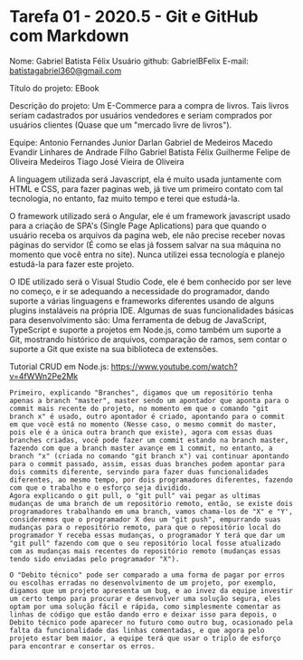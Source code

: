 # Tarefa 01 - 2020.5 - Git e GitHub com Markdown


Nome: Gabriel Batista Félix
Usuário github: GabrielBFelix
E-mail: batistagabriel360@gmail.com


Título do projeto: EBook

Descrição do projeto: Um E-Commerce para a compra de livros. Tais livros seriam cadastrados por usuários vendedores e seriam comprados por usuários clientes (Quase que um "mercado livre de livros").

Equipe: 
Antonio Fernandes Junior
Darlan Gabriel de Medeiros Macedo
Evandir Linhares de Andrade Filho
Gabriel Batista Félix
Guilherme Felipe de Oliveira Medeiros
Tiago José Vieira de Oliveira

A linguagem utilizada será Javascript, ela é muito usada juntamente com HTML e CSS, para fazer paginas web, já tive um primeiro contato com tal tecnologia, no entanto, faz muito tempo e terei que estudá-la.

O framework utilizado será o Angular, ele é um framework javascript usado para a criação de SPA's (Single Page Aplications) para que quando o usuário receba os arquivos da pagina web, ele não precise receber novas páginas do servidor (É como se elas já fossem salvar na sua máquina no momento que você entra no site). Nunca utilizei essa tecnología e planejo estudá-la para fazer este projeto.

O IDE utilizado será o Visual Studio Code, ele é bem conhecido por ser leve no começo, e ir se adequando a necessidade do programador, dando suporte a várias linguagens e frameworks diferentes usando de alguns plugins instaláveis na própria IDE. Algumas de suas funcionalidades básicas para desenvolvimento são: Uma ferramenta de debug de JavaScript, TypeScript e suporte a projetos em Node.js, como também um suporte a Git, mostrando histórico de arquivos, comparação de ramos, sem contar o suporte a Git que existe na sua biblioteca de extensões.


Tutorial CRUD em Node.js: https://www.youtube.com/watch?v=4fWWn2Pe2Mk

    Primeiro, explicando "Branches", digamos que um repositório tenha apenas a branch "master", master sendo um apontador que aponta para o commit mais recente do projeto, no momento em que o comando "git branch x" é usado, outro apontador é criado, apontando para o commit em que você está no momento (Nesse caso, o mesmo commit do master, pois ele é a única outra branch que existe), agora com essas duas branches criadas, você pode fazer um commit estando na branch master, fazendo com que a branch master avançe em 1 commit, no entanto, a branch "x" (criada no comando "git branch x") vai continuar apontando para o commit passado, assim, essas duas branches podem apontar para dois commits diferente, servindo para fazer duas funcionalidades diferentes, ao mesmo tempo, por dois programadores diferentes, fazendo com que o trabalho e o esforço seja dividido. 
    Agora explicando o git pull, o "git pull" vai pegar as ultimas mudanças de uma branch de um repositório remoto, então, se existe dois programadores trabalhando em uma branch, vamos chama-los de "X" e "Y', consideremos que o programador X deu um "git push", empurrando suas mudanças para o repositório remoto, para que o repositório local do programador Y receba essas mudanças, o programador Y terá que dar um "git pull" fazendo com que o seu repositório local fosse atualizado com as mudanças mais recentes do repositório remoto (mudanças essas tendo sido enviadas pelo programador "X").

    O "Debito técnico" pode ser comparado a uma forma de pagar por erros ou escolhas erradas no desenvolvimento de um projeto, por exemplo, digamos que um projeto apresenta um bug, e ao invez da equipe investir um certo tempo para procurar e desenvolver uma solução segura, eles optam por uma solução fácil e rápida, como simplesmente comentar as linhas de código que estão dando erro e deixar isso para depois, o Debito técnico pode aparecer no futuro como outro bug, ocasionado pela falta da funcionalidade das linhas comentadas, e que agora pelo projeto estar bem maior, a equipe terá que usar o triplo de esforço para encontrar e consertar os erros.
